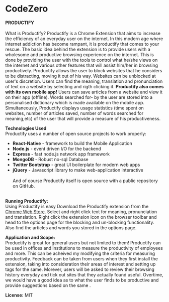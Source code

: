 # CodeZero
<b>PRODUCTIFY</b><br><br>
What is Productify?
Productify is a Chrome Extension that aims to increase the efficiency of an everyday user on the internet.
In this modern age where internet addiction has become rampant, it is productify that comes to your rescue. 
The basic idea behind the extension is to provide users with a wholesome and productive browsing experience on the internet.
This is done by providing the user with the tools to control what he/she views on the internet and various other features that will assist him/her in browsing productively.
Productify allows the user to block websites that he considers to be distracting, moving it out of his way. Websites can be unblocked at user's discretion. 
Users can find the meaning, translation and pronunciation of text on a website by selecting and rigth clicking it.
<b>Productify also comes with its own mobile app!</b>
Users can save articles from a website and view it on their app (offline). 
Words searched for- by the user are stored into a personalised dictionary which is made available on the mobile app. 
Simultaneously, Productify displays usage statistics (time spent on websites, number of articles saved,
number of words searched for meaning,etc) of the user that will provide a measure of his productiveness.

<b>Technologies Used</b><br>
Productify uses a number of open source projects to work properly:
<ul>
  <li><b>React-Native</b> - framework to build the Mobile Application</li>
  <li><b>Node.js</b> - event driven I/O for the backend</li>
  <li><b>Express</b> - fast node.js network app framework</li>
  <li><b>MongoDB</b> - Robust no-sql Database</li>
  <li><b>Twitter Bootstrap</b> - great UI boilerplate for modern web apps</li>
  <li><b>jQuery</b> - Javascript library to make web-application interactive </li><br>
And of course Productify itself is open source with a public repository on GitHub.<br><br>
</ul>

<b>Running Productify:</b><br>
Using Productify is easy
Download the Productify extension from the [Chrome Web Store].
Select and right click text for meaning, pronunciation and translation.
Right click the extension icon on the browser toolbar and head to the options page for the blocking and un-blocking functionality.
Also find the articles and words you stored in the options page.<br>

<b>Application and Scope:</b><br>
Productify is great for general users but not limited to them! Productify can be used in offices and institutions to measure the productivity of employees and more. This can be acheived my modifying the criteria for measuring productivity. Feedback can be taken from users when they first install the extension, taking into consideration their areas of interest and setting up tags for the same. Morever, users will be asked to review their browsing history everyday and tick out sites that they actually found useful. Overtime, we would have a good idea as to what the user finds to be productive and provide suggestions based on the same .

<b>License:</b>
MIT

[Chrome Web Store]: <>
